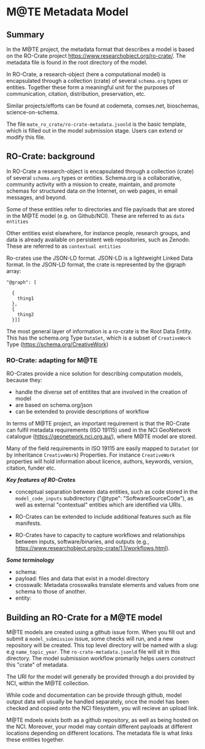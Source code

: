 # M@TE Metadata Model

## Summary

In the M@TE project, the metadata format that describes a model is based on the RO-Crate project https://www.researchobject.org/ro-crate/. The metadata file is found in the root directory of the model. 

In RO-Crate, a research-object (here a computational model) is encapsulated through a collection (crate) of several `schema.org` types or entities. Together these form a meaningful unit for the purposes of communication, citation, distribution, preservation, etc.

Similar projects/efforts can be found at codemeta, comses.net, bioschemas, science-on-schema.

The file `mate_ro_crate/ro-crate-metadata.jsonld` is the basic template, which is filled out in the model submission stage. Users can extend or modify this file.

## RO-Crate: background 


In RO-Crate a research-object is encapsulated through a collection (crate) of several `schema.org` types or entities.  Schema.org is a collaborative, community activity with a mission to create, maintain, and promote schemas for structured data on the Internet, on web pages, in email messages, and beyond.

Some of these entities refer to directories and file payloads that are stored in the M@TE model (e.g. on Github/NCI). These are referred to as `data entities` 

Other entities exist elsewhere,  for instance people, research groups, and data is already available on persistent web repositories, such as Zenodo. These are referred to as `contextual entities` 

Ro-crates use the JSON-LD format. JSON-LD is a lightweight Linked Data format.  In the JSON-LD format, the crate is represented by the @graph array:

```
"@graph": [

  {
    thing1
  },
  {
    thing2
  }]]
```

The most general layer of information is a ro-crate is the Root Data Entity. This has the schema.org Type `DataSet`, which is a subset of `CreativeWork` Type (https://schema.org/CreativeWork)

### RO-Crate: adapting for M@TE

RO-Crates provide a nice solution for describing computation models, because they:

* handle the diverse set of entitites that are involved in the creation of model
* are based on schema.org/json
* can be extended to provide descriptions of workflow

In terms of M@TE project, an important requirement is that the RO-Crate can fulfil metadata requirements (ISO 19115) used in the NCI GeoNetwork catalogue (https://geonetwork.nci.org.au/), where M@TE model are stored. 

Many of the field requirements in ISO 19115 are easily mapped to  `DataSet` (or by inheritance `CreativeWork`) Properties. For instance `CreativeWork` properties will hold information about licence, authors, keywords, version, citation, funder etc.

___Key features of RO-Crates___

* conceptual separation between data entities, such as code stored in the ` model_code_inputs` subdirectory ("@type": "SoftwareSourceCode"), as well as external "contextual" entities which are identified via URIs.

* RO-Crates can be extended to include additional features such as file manifests.
* RO-Crates have to capacity to capture workflows and relationships between inputs, software/binaries, and outputs (e.g., https://www.researchobject.org/ro-crate/1.1/workflows.html). 

___Some terminology___

* schema:
* payload: files and data that exist in a model directory
* crosswalk: Metadata crosswalks translate elements and values from one schema to those of another. 
* entity:

## Building an RO-Crate for a M@TE model


M@TE models are created using a github issue form. When you fill out and submit a `model_submission` issue, some checks will run, and a new repository will be created. This top level directory will be named with a slug: e.g `name_topic_year`. The `ro-crate-metadata.jsonld` file will sit in this directory. The model submission workflow promarily helps users construct this "crate" of metadata.  

The URI for the model will generally be provided through a doi provided by NCI, within the M@TE collection.

While code and documentation can be provide through github, model output data will usually be handled separately, once the model has been checked and copied onto the NCI filesystem, you will recieve an upload link.

M@TE mdoels exists both as a github repository, as well as being hosted on the NCI. Moreover, your model may contain different payloads at different locations depending on different locations. The metadata file is what links these entities together.



